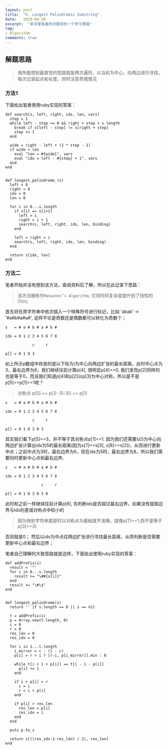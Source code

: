 ```yaml
---
layout: post
title:  "5. Longest Palindromic Substring"
date:   2018-04-30
excerpt:  "本文是笔者的对题目的一个学习思路"
tag:
- Algorithm
comments: true
---
```



## 解题思路

> 我所能想到最直觉的思路就是两次遍历，以当前为中心，向两边进行寻找，每次记录起点和长度，同时注意奇偶情况

### 方法1

下面给出笔者使用ruby实现的答案：


```
def search(s, left, right, idx, len, vars)
  step = 1
  while left - step >= 0 && right + step < s.length
    break if s[left - step] != s[right + step]
    step += 1
  end

  wide = right - left + (2 * step - 1)
  if wide > len
    eval "len = #{wide}", vars
    eval "idx = left - #{step} + 1", vars
  end
end


def longest_palindrome_(s)
  left = 0
  right = 0
  idx = 0
  len = 0

  for i in 0...s.length
    if s[i] == s[i+1]
      left = i
      right = i + 1
      search(s, left, right, idx, len, binding)
    end

    left = right = i
    search(s, left, right, idx, len, binding)
  end

  return s[idx, len]
end
```

### 方法二

笔者开始并没有想到该方法，查阅资料后了解，所以在此记录下思路：

> 该方法被称作`Manacher’s Algorithm`, 它将时间复杂度提升到了线性的O(n);

首先将在原字符串中依次插入一个特殊符号进行标记，比如 'abab' -> '#a#b#a#a#', 这样不论是奇数还是偶数都可以转化为奇数个；

```
s   = # a # b # a # b #

idx = 0 1 2 3 4 5 6 7 8

            c     r

p[] = 0 1 0 3
```

如上所示p数组中存放的是以下标为i为中心向两边扩张的最长距离，此时中心点为3，最右边界为6，我们继续往前计算p[4], 很明显p[4]==0, 我们发现p[2]同样的也是等于0，而且我们知道p[4]和p[2]以p[3]为中心对称，所以是不是p[5]==p[1]==1呢？

> 对称点 p[5] == p[3- (5-3)] == p[1]

```
s   = # a # b # a # b #

idx = 0 1 2 3 4 5 6 7 8

            c     r

p[] = 0 1 0 3 0 3
```

其实我们看下p[5]==3，并不等于其对称点p[1]==1. 因为我们还需要以5为中心向两边扩张计算出idx为5的最长距离(因为s[7]==s[3], s[8]==s[2])，从而进行更新中点；之前中点为3时，最右边界为6，现在idx为5时，最右边界为8，所以我们需要同时更新中心点和最右边界;


```
s   = # a # b # a # b #

idx = 0 1 2 3 4 5 6 7 8

                c     r

p[] = 0 1 0 3 0 3 0
```

此时和之前一样继续往前计算p[6], 先判断idx是否超过最右边界，如果没有就取边界与idx的差或对称点中较小的

> 因为快到字符串尾部时以对称点为基础就不准确，就像p[7]==1,而不是等于p[3]==3)

否则就是0； 然后以idx为中点往两边扩张进行寻找最长距离，从而判断是否需要更新中心点和最右边界；

笔者自己理解的大致思路就是这样，下面给出使用ruby实现的答案：

```
def addPrefix(s)
  result = '^'
  for i in 0...s.length
    result += "\##{s[i]}"
  end
  result += "\#\$"
end


def longest_palindrome(s)
  return '' if s.length == 0 || s == nil

  t = addPrefix(s)
  p = Array.new(t.length, 0)
  c = 0
  r = 0
  res_len = 0
  res_idx = 0

  for i in 1...t.length
    i_mirror = c - (i - c)
    p[i] = r > i ? [r-i, p[i_mirror]].min : 0

    while t[i + 1 + p[i]] == t[i - 1 - p[i]]
      p[i] += 1
    end

    if i + p[i] > r
      c = i
      r = i + p[i]
    end

    if p[i] > res_len
      res_len = p[i]
      res_idx = i
    end
  end

  puts p.to_s

  return s[((res_idx-1-res_len) / 2), res_len]
end
```
